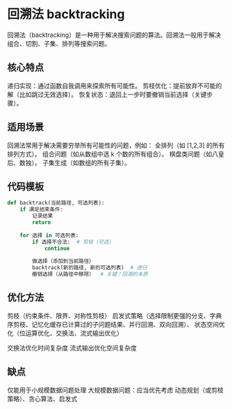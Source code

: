 # 回溯法 backtracking
回溯法（backtracking）是一种用于解决搜索问题的算法。回溯法一般用于解决组合、切割、子集、排列等搜索问题。

## 核心特点
递归实现：通过函数自我调用来探索所有可能性。
剪枝优化：提前放弃不可能的解（比如跳过无效选择）。
恢复状态：退回上一步时要撤销当前选择（关键步骤）。

## 适用场景
   回溯法常用于解决需要穷举所有可能性的问题，例如：
全排列（如 [1,2,3] 的所有排列方式）。
组合问题（如从数组中选 k 个数的所有组合）。
棋盘类问题（如八皇后、数独）。
子集生成（如数组的所有子集）。

## 代码模板
```python
def backtrack(当前路径, 可选列表):
    if 满足结束条件:
        记录结果
        return
    
    for 选择 in 可选列表:
        if 选择不合法:  # 剪枝（可选）
            continue
        
        做选择（添加到当前路径）
        backtrack(新的路径, 新的可选列表)  # 递归
        撤销选择（从路径中移除）  # 关键！回溯的本质
```

## 优化方法
剪枝（约束条件、限界、对称性剪枝）
启发式策略（选择限制更强的分支、字典序剪枝、记忆化缓存已计算过的子问题结果、并行回溯、双向回溯）、
状态空间优化（位运算优化、交换法、流式输出优化）

交换法优化时间复杂度
流式输出优化空间复杂度

## 缺点
仅能用于小规模数据问题处理
大规模数据问题：应当优先考虑 动态规划（或剪枝策略）、贪心算法、启发式
